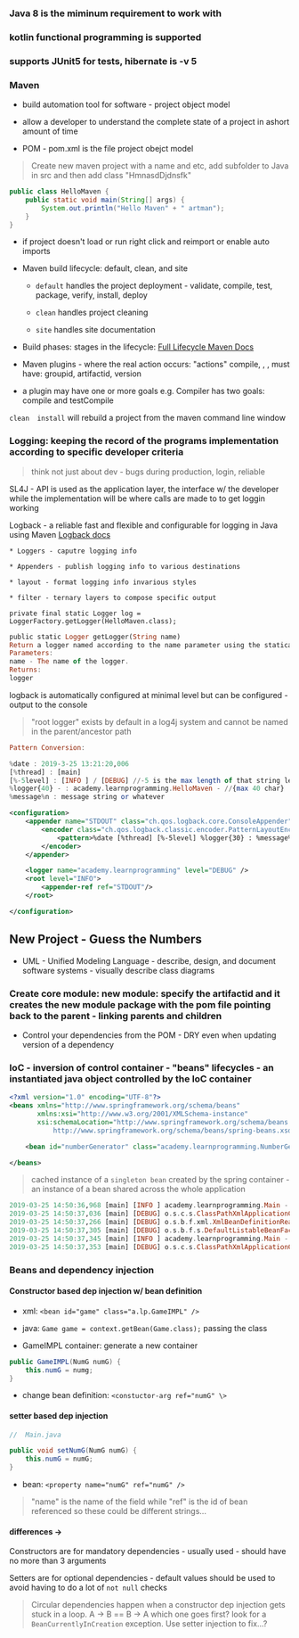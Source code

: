 ### Java 8 is the miminum requirement to work with

### kotlin functional programming is supported

### supports JUnit5 for tests, hibernate is -v 5

### Maven

* build automation tool for software - project object model

* allow a developer to understand the complete state of a project in ashort amount of time

* POM - pom.xml is the file project obejct model

> Create new maven project with a name and etc, add subfolder to Java in src and then add class "HmnasdDjdnsfk"

```java
public class HelloMaven {
    public static void main(String[] args) {
        System.out.println("Hello Maven" + " artman");
    }
}
```

* if project doesn't load or run right click and reimport or enable auto imports

* Maven build lifecycle: default, clean, and site

    * `default` handles the project deployment - validate, compile, test, package, verify, install, deploy

    * `clean` handles project cleaning 

    * `site` handles site documentation

* Build phases: stages in the lifecycle: [Full Lifecycle Maven Docs](https://maven.apache.org/guides/introduction/introduction-to-the-lifecycle.html#Lifecycle_Reference)

* Maven plugins - where the real action occurs: "actions" compile, <build/>, <reporting />, must have: groupid, artifactid, version

* a plugin may have one or more goals e.g. Compiler has two goals: compile and testCompile

`clean  install` will rebuild a project from  the maven command line window

### Logging: keeping the record of the programs implementation according to specific developer criteria

> think not just about dev - bugs during production, login, reliable

SL4J - API is used as the application layer, the interface w/ the developer while the implementation will be where calls are made to to get loggin working

Logback - a reliable fast and flexible and configurable for logging in Java using Maven [Logback docs](https://logback.qos.ch/documentation.html)

    * Loggers - caputre logging info

    * Appenders - publish logging info to various destinations

    * layout - format logging info invarious styles

    * filter - ternary layers to compose specific output

`private final static Logger log = LoggerFactory.getLogger(HelloMaven.class);`

```haskell
public static Logger getLogger(String name)
Return a logger named according to the name parameter using the statically bound ILoggerFactory instance.
Parameters:
name - The name of the logger.
Returns:
logger
```

logback is automatically configured at minimal level but can be configured - output to the console

> "root logger" exists by default in a log4j system and cannot be named in the parent/ancestor path

```haskell
Pattern Conversion:

%date : 2019-3-25 13:21:20,006
[%thread] : [main]
[%-5level] : [INFO ] / [DEBUG] //-5 is the max length of that string left justified
%logger{40} - : academy.learnprogramming.HelloMaven - //{max 40 char}
%message%n : message string or whatever
```

```xml
<configuration>
    <appender name="STDOUT" class="ch.qos.logback.core.ConsoleAppender">
        <encoder class="ch.qos.logback.classic.encoder.PatternLayoutEncoder">
            <pattern>%date [%thread] [%-5level] %logger{30} : %message%n</pattern>
        </encoder>
    </appender>

    <logger name="academy.learnprogramming" level="DEBUG" />
    <root level="INFO">
        <appender-ref ref="STDOUT"/>
    </root>

</configuration>
```

## New Project - Guess the Numbers

* UML - Unified Modeling Language - describe, design, and document software systems - visually describe class diagrams

### Create core module: new module: specify the artifactid and it creates the new module package with the pom file pointing back to the parent - linking parents and children

* Control your dependencies from the POM - DRY even when updating version of a dependency

### IoC - inversion of control container - "beans" lifecycles - an instantiated java object controlled by the IoC container

```xml
<?xml version="1.0" encoding="UTF-8"?>
<beans xmlns="http://www.springframework.org/schema/beans"
       xmlns:xsi="http://www.w3.org/2001/XMLSchema-instance"
       xsi:schemaLocation="http://www.springframework.org/schema/beans
           http://www.springframework.org/schema/beans/spring-beans.xsd">

    <bean id="numberGenerator" class="academy.learnprogramming.NumberGeneratorIMPL"/>

</beans>
```
> cached instance of a `singleton bean` created by the spring container - an instance of a bean shared across the whole application

```haskell
2019-03-25 14:50:36,968 [main] [INFO ] academy.learnprogramming.Main - GTN game
2019-03-25 14:50:37,036 [main] [DEBUG] o.s.c.s.ClassPathXmlApplicationContext - Refreshing org.springframework.context.support.ClassPathXmlApplicationContext@1700915
2019-03-25 14:50:37,266 [main] [DEBUG] o.s.b.f.xml.XmlBeanDefinitionReader - Loaded 1 bean definitions from class path resource [beans.xml]
2019-03-25 14:50:37,305 [main] [DEBUG] o.s.b.f.s.DefaultListableBeanFactory - Creating shared instance of singleton bean 'numberGenerator'
2019-03-25 14:50:37,345 [main] [INFO ] academy.learnprogramming.Main - Number = 90
2019-03-25 14:50:37,353 [main] [DEBUG] o.s.c.s.ClassPathXmlApplicationContext - Closing org.springframework.context.support.ClassPathXmlApplicationContext@1700915, started on Mon Mar 25 14:50:37 MDT 2019
```

### Beans and dependency injection

#### Constructor based dep injection w/ bean definition

* xml: `<bean id="game" class="a.lp.GameIMPL" />`

* java: `Game game = context.getBean(Game.class);` passing the class

* GameIMPL container: generate a new container

```java
public GameIMPL(NumG numG) {
    this.numG = numg;
}
```

* change bean definition: `<constuctor-arg ref="numG" \>`

#### setter based dep injection

```java
//  Main.java

public void setNumG(NumG numG) {
    this.numG = numG;
}
```
* bean: `<property name="numG" ref="numG" />`

> "name" is the name of the field while "ref" is the id of bean referenced so these could be different strings...

#### differences ->

Constructors are for mandatory dependencies - usually used - should have no more than 3 arguments

Setters are for optional dependencies - default values should be used to avoid having to do a lot of `not null` checks

> Circular dependencies happen when a constructor dep injection gets stuck in a loop. A -> B == B -> A which one goes first? look for a `BeanCurrentlyInCreation` exception. Use setter injection to fix...?














